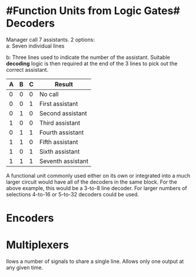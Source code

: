 #Function Units from Logic Gates#
Decoders
========
Manager call 7 assistants. 2 options:  
 a: Seven individual lines  

 b: Three lines used to indicate the number of the assistant. Suitable **decoding** logic is then required
 at the end of the 3 lines to pick out the correct assistant.

| A | B | C | Result |
|---|---|---|---|
| 0 | 0 | 0 | No call |
| 0 | 0 | 1 | First assistant |
| 0 | 1 | 0 | Second assistant |
| 1 | 0 | 0 | Third assistant |
| 0 | 1 | 1 | Fourth assistant | 
| 1 | 1 | 0 | Fifth assistant |
| 1 | 0 | 1 | Sixth assistant |
| 1 | 1 | 1 | Seventh assistant |

A functional unit commonly used either on its own or integrated into a much larger circuit would have all of the
decoders in the same block. For the above example, this would be a 3-to-8 line decoder. For larger numbers of selections
4-to-16 or 5-to-32 decoders could be used.

Encoders
========

Multiplexers
============

llows a number of signals to share a single line. Allows only one output at any given time.
